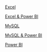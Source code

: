 <a href="https://github.com/NisharFathima/Data-Analytics-Projects-Portfolio/tree/Microsoft-Excel">Excel</a>

<a href="https://github.com/NisharFathima/Data-Analytics-Projects-Portfolio/tree/Excel-%26-Power-BI">Excel & Power BI</a>

<a href="https://github.com/NisharFathima/Data-Analytics-Projects-Portfolio/blob/MySQL/README.md">MySQL</a>

<a href="https://github.com/NisharFathima/Data-Analytics-Projects-Portfolio/tree/MySQL-%26-Power-BI">MySQL & Power BI</a>

<a href="https://github.com/NisharFathima/Data-Analytics-Projects-Portfolio/blob/Power-BI/README.md">Power BI</a>
